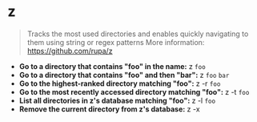 # z
> Tracks the most used directories and enables quickly navigating to them using string or regex patterns
> More information: <https://github.com/rupa/z>
- **Go to a directory that contains "foo" in the name:**
z `foo`
- **Go to a directory that contains "foo" and then "bar":**
z `foo` `bar`
- **Go to the highest-ranked directory matching "foo":**
z -r `foo`
- **Go to the most recently accessed directory matching "foo":**
z -t `foo`
- **List all directories in z's database matching "foo":**
z -l `foo`
- **Remove the current directory from z's database:**
z -x 
